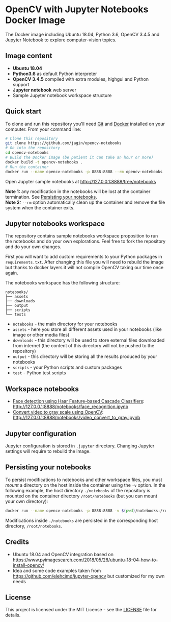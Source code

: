 # OpenCV with Jupyter Notebooks Docker Image

The Docker image including Ubuntu 18.04, Python 3.6, OpenCV 3.4.5 and Jupyter Notebook to explore computer-vision topics. 

## Image content

* **Ubuntu 18.04**
* **Python3.6** as default Python interpreter
* **OpenCV 3.4.5** compiled with extra modules, highgui and Python support
* **Jupyter notebook** web server
* Sample Jupyter notebook workspace structure

## Quick start

To clone and run this repository you'll need [Git](https://git-scm.com) and [Docker](https://www.docker.com/community-edition) installed on your computer. From your command line:

```bash
# Clone this repository
git clone https://github.com/jagin/opencv-notebooks
# Go into the repository
cd opencv-notebooks
# Build the Docker image (be patient it can take an hour or more)
docker build -t opencv-notebooks .
# Run the container
docker run --name opencv-notebooks -p 8888:8888 --rm opencv-notebooks
```

Open Jupyter sample notebooks at http://127.0.0.1:8888/tree/notebooks

**Note 1:** any modification in the notebooks will be lost at the container termination. See [Persisting your notebooks](#persisting-your-notebooks).  
**Note 2:** `--rm` option automatically clean up the container and remove the file system when the container exits.

## Jupyter notebooks workspace

The repository contains sample notebooks workspace proposition to run the notebooks and do your own explorations.
Feel free to fork the repository and do your own changes.

First you will want to add custom requirements to your Python packages in `requirements.txt`. After changing this file you will need to rebuild the image but thanks to docker layers it will not compile OpenCV taking our time once again.

The notebooks workspace has the following structure:

```
notebooks/
├── assets
├── downloads
├── output
├── scripts
└── tests
```
* `notebooks` - the main directory for your notebooks
* `assets` - here you store all different assets used in your notebooks (like image or other media files)
* `downloads` - this directory will be used to store external files downloaded from internet (the content of this directory will not be pushed to the repository)
* `output` - this directory will be storing all the results produced by your notebooks
* `scripts` - your Python scripts and custom packages
* `test` - Python test scripts

## Workspace notebooks

* [Face detection using Haar Feature-based Cascade Classifiers](http://nbviewer.jupyter.org/github/jagin/opencv-notebooks/blob/master/notebooks/face_recognition.ipynb): http://127.0.0.1:8888/notebooks/face_recognition.ipynb
* [Convert video to gray scale using OpenCV](http://nbviewer.jupyter.org/github/jagin/opencv-notebooks/blob/master/notebooks/video_convert_to_gray.ipynb): http://127.0.0.1:8888/notebooks/video_convert_to_gray.ipynb

## Jupyter configuration

Jupyter configuration is stored in `.jupyter` directory. Changing Jupyter settings will require to rebuild the image. 

## Persisting your notebooks

To persist modifications to notebooks and other workspace files, you must *mount* a directory on the host inside the container using the `-v` option.
In the following example, the host directory `./notebooks` of the repository is mounted on the container directory `/root/notebooks` (but you can mount your own directory):

```bash
docker run --name opencv-notebooks -p 8888:8888 -v $(pwd)/notebooks:/root/notebooks --rm opencv-notebooks
```

Modifications inside `./notebooks` are persisted in the corresponding host directory, `/root/notebooks`.

## Credits

* Ubuntu 18.04 and OpenCV integration based on https://www.pyimagesearch.com/2018/05/28/ubuntu-18-04-how-to-install-opencv/
* Idea and some code examples taken from https://github.com/elehcimd/jupyter-opencv but customized for my own needs

## License

This project is licensed under the MIT License - see the [LICENSE](LICENSE) file for details.
